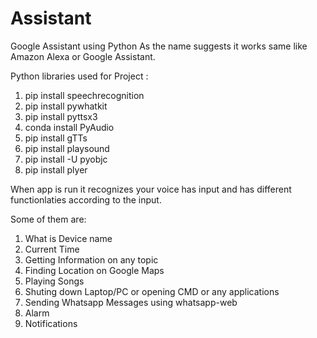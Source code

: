 # Assistant
Google Assistant using Python
As the name suggests it works same like Amazon Alexa or Google Assistant.

Python libraries used for Project :

1. pip install speechrecognition
2. pip install pywhatkit
3. pip install pyttsx3
4. conda install PyAudio
5. pip install gTTs
6. pip install playsound
7. pip install -U pyobjc
8. pip install plyer

When app is run it recognizes your voice has input and has 
different functionlaties according to the input.

Some of them are:
 
1. What is Device name
2. Current Time
3. Getting Information on any topic
4. Finding Location on Google Maps
5. Playing Songs
6. Shuting down Laptop/PC or opening CMD or any applications
7. Sending Whatsapp Messages using whatsapp-web
8. Alarm 
9. Notifications
